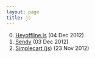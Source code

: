 ```yaml
---
layout: page
title: js
---
```


0. [Heyoffline.js](/bookmark/2012/12/04/heyoffline.html) (04 Dec 2012) 
1. [Sendy](/bookmark/2012/12/03/sendy.html) (03 Dec 2012) 
2. [Simplecart (js)](/bookmark/2012/11/23/simple-cart.html) (23 Nov 2012) 
